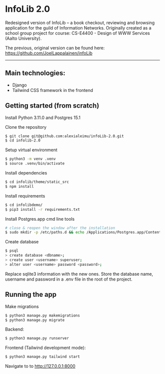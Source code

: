 # InfoLib 2.0
Redesigned version of InfoLib – a book checkout, reviewing and browsing application for the guild of Information Networks. Originally created as a school group project for course: CS-E4400 - Design of WWW Services (Aalto University).

The previous, original version can be found here: https://github.com/JoelLappalainen/infoLib

---

## Main technologies:

* Django
* Tailwind CSS framework in the frontend

## Getting started (from scratch)

Install Python 3.11.0 and Postgres 15.1

Clone the repository
```bash
$ git clone git@github.com:alexialeimu/infoLib-2.0.git
$ cd infolib-2.0
```

Setup virtual environment
```bash
$ python3 -m venv .venv
$ source .venv/bin/activate
```

Install dependencies
```bash
$ cd infolib/theme/static_src
$ npm install
```

Install requirements
```bash
$ cd infolibdemo/
$ pip3 install -r requirements.txt
```

Install Postgres.app cmd line tools
```bash
# close & reopen the window after the installation
$ sudo mkdir -p /etc/paths.d && echo /Applications/Postgres.app/Contents/Versions/latest/bin | sudo tee /etc/paths.d/postgresapp 
```

Create database
```bash
$ psql
> create database <dbname>;
> create user <username> superuser;
> alter user <username> password <password>;
```

Replace sqlite3 information with the new ones. Store the database name, username and password in a .env file in the root of the project.

## Running the app

Make migrations
```bash
$ python3 manage.py makemigrations
$ python3 manage.py migrate
```

Backend:
```bash
$ python3 manage.py runserver
```

Frontend (Tailwind development mode):
```bash
$ python3 manage.py tailwind start
```

Navigate to to http://127.0.0.1:8000